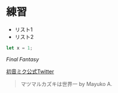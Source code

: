 # 練習
- リスト1
- リスト2

```javascript
let x = 1;
```

*Final Fantasy*

[初音ミク公式Twitter](https://twitter.com/cfm_miku)

>マツマルカズキは世界一
> by Mayuko A.
